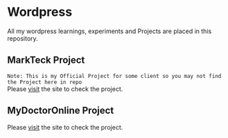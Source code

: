 # Wordpress
All my wordpress learnings, experiments and Projects are placed in this repository.


## MarkTeck Project ##
`Note: This is my Official Project for some client so you may not find the Project here in repo`
<br>
Please [visit](https://markteck.com/) the site to check the project.

## MyDoctorOnline Project ##
Please [visit](https://mydoctoronline.000webhostapp.com) the site to check the project.